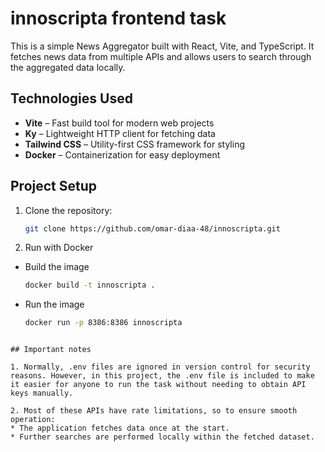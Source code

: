 # innoscripta frontend task

This is a simple News Aggregator built with React, Vite, and TypeScript. It fetches news data from multiple APIs and allows users to search through the aggregated data locally.

## Technologies Used

- **Vite** – Fast build tool for modern web projects
- **Ky** – Lightweight HTTP client for fetching data
- **Tailwind CSS** – Utility-first CSS framework for styling
- **Docker** – Containerization for easy deployment

## Project Setup

1. Clone the repository:

   ```sh
   git clone https://github.com/omar-diaa-48/innoscripta.git
   ```

2. Run with Docker

- Build the image

  ```sh
  docker build -t innoscripta .
  ```

- Run the image
  ```sh
  docker run -p 8386:8386 innoscripta
  ```

```

## Important notes

1. Normally, .env files are ignored in version control for security reasons. However, in this project, the .env file is included to make it easier for anyone to run the task without needing to obtain API keys manually.

2. Most of these APIs have rate limitations, so to ensure smooth operation:
* The application fetches data once at the start.
* Further searches are performed locally within the fetched dataset.
```
